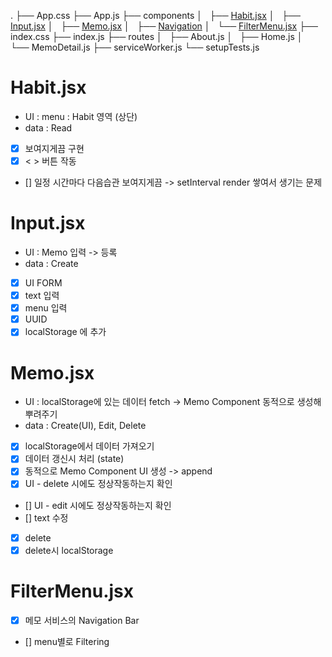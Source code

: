 .
├── App.css
├── App.js
├── components
│   ├── [Habit.jsx](#habit.jsx)
│   ├── [Input.jsx](#input.jsx)
│   ├── [Memo.jsx](#memo.jsx)
│   ├── [Navigation](#navigation.jsx)
│   └── [FilterMenu.jsx](#filtermenu.jsx)
├── index.css
├── index.js
├── routes
│   ├── About.js
│   ├── Home.js
│   └── MemoDetail.js
├── serviceWorker.js
└── setupTests.js

# Habit.jsx

-   UI : menu : Habit 영역 (상단)
-   data : Read
-   [x] 보여지게끔 구현
-   [x] < > 버튼 작동
-   [] 일정 시간마다 다음습관 보여지게끔 -> setInterval render 쌓여서 생기는 문제

# Input.jsx

-   UI : Memo 입력 -> 등록
-   data : Create
-   [x] UI FORM
-   [x] text 입력
-   [x] menu 입력
-   [x] UUID
-   [x] localStorage 에 추가

# Memo.jsx

-   UI : localStorage에 있는 데이터 fetch -> Memo Component 동적으로 생성해 뿌려주기
-   data : Create(UI), Edit, Delete
-   [x] localStorage에서 데이터 가져오기
-   [x] 데이터 갱신시 처리 (state)
-   [x] 동적으로 Memo Component UI 생성 -> append
-   [x] UI - delete 시에도 정상작동하는지 확인
-   [] UI - edit 시에도 정상작동하는지 확인
-   [] text 수정
-   [x] delete
-   [x] delete시 localStorage

# FilterMenu.jsx

-   [x] 메모 서비스의 Navigation Bar
-   [] menu별로 Filtering
